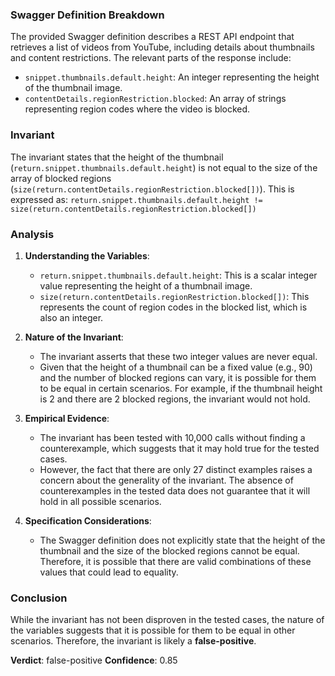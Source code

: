 ### Swagger Definition Breakdown
The provided Swagger definition describes a REST API endpoint that retrieves a list of videos from YouTube, including details about thumbnails and content restrictions. The relevant parts of the response include:
- `snippet.thumbnails.default.height`: An integer representing the height of the thumbnail image.
- `contentDetails.regionRestriction.blocked`: An array of strings representing region codes where the video is blocked.

### Invariant
The invariant states that the height of the thumbnail (`return.snippet.thumbnails.default.height`) is not equal to the size of the array of blocked regions (`size(return.contentDetails.regionRestriction.blocked[])`). This is expressed as:
`return.snippet.thumbnails.default.height != size(return.contentDetails.regionRestriction.blocked[])`

### Analysis
1. **Understanding the Variables**:
   - `return.snippet.thumbnails.default.height`: This is a scalar integer value representing the height of a thumbnail image.
   - `size(return.contentDetails.regionRestriction.blocked[])`: This represents the count of region codes in the blocked list, which is also an integer.

2. **Nature of the Invariant**:
   - The invariant asserts that these two integer values are never equal.
   - Given that the height of a thumbnail can be a fixed value (e.g., 90) and the number of blocked regions can vary, it is possible for them to be equal in certain scenarios. For example, if the thumbnail height is 2 and there are 2 blocked regions, the invariant would not hold.

3. **Empirical Evidence**:
   - The invariant has been tested with 10,000 calls without finding a counterexample, which suggests that it may hold true for the tested cases.
   - However, the fact that there are only 27 distinct examples raises a concern about the generality of the invariant. The absence of counterexamples in the tested data does not guarantee that it will hold in all possible scenarios.

4. **Specification Considerations**:
   - The Swagger definition does not explicitly state that the height of the thumbnail and the size of the blocked regions cannot be equal. Therefore, it is possible that there are valid combinations of these values that could lead to equality.

### Conclusion
While the invariant has not been disproven in the tested cases, the nature of the variables suggests that it is possible for them to be equal in other scenarios. Therefore, the invariant is likely a **false-positive**. 

**Verdict**: false-positive
**Confidence**: 0.85
